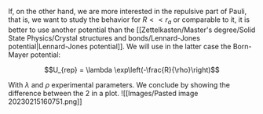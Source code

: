 If, on the other hand, we are more interested in the repulsive part of Pauli, that is, we want to study the behavior for $R << r_a$ or comparable to it, it is better to use another potential than the [[Zettelkasten/Master's degree/Solid State Physics/Crystal structures and bonds/Lennard-Jones potential|Lennard-Jones potential]].
We will use in the latter case the Born-Mayer potential:

$$U_{rep} = \lambda \exp\left(-\frac{R}{\rho}\right)$$

With $\lambda$ and $\rho$ experimental parameters.
We conclude by showing the difference between the 2 in a plot.
![[Images/Pasted image 20230215160751.png]]